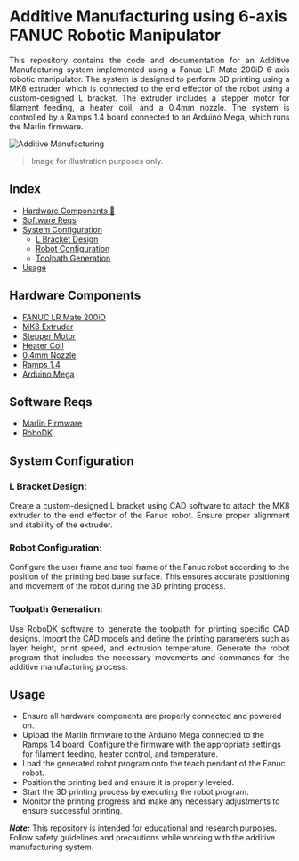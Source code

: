 # Additive Manufacturing using 6-axis FANUC Robotic Manipulator

<p align="justify">
This repository contains the code and documentation for an Additive Manufacturing system implemented using a Fanuc LR Mate 200iD 6-axis robotic manipulator. The system is designed to perform 3D printing using a MK8 extruder, which is connected to the end effector of the robot using a custom-designed L bracket. The extruder includes a stepper motor for filament feeding, a heater coil, and a 0.4mm nozzle. The system is controlled by a Ramps 1.4 board connected to an Arduino Mega, which runs the Marlin firmware.
</p>

![Additive Manufacturing](https://github.com/your-username/additive-manufacturing/images/additive_manufacturing.jpg)
> Image for illustration purposes only.

## Index

- [Hardware Components 🔌](#hardware-components)
- [Software Reqs](#software-reqs)
- [System Configuration](#system-configuration)
  - [L Bracket Design](#l-bracket-design)
  - [Robot Configuration](#robot-configuration)
  - [Toolpath Generation](#toolpath-generation)
- [Usage](#usage)

## Hardware Components

- [FANUC LR Mate 200iD](https://www.fanucamerica.com/products/robots/series/lr-mate/lr-mate-200id)
- [MK8 Extruder](https://www.example.com/mk8-extruder)
- [Stepper Motor](https://www.example.com/stepper-motor)
- [Heater Coil](https://www.example.com/heater-coil)
- [0.4mm Nozzle](https://www.example.com/0.4mm-nozzle)
- [Ramps 1.4](https://www.example.com/ramps-1.4)
- [Arduino Mega](https://www.example.com/arduino-mega)

## Software Reqs

- [Marlin Firmware](https://marlinfw.org/)
- [RoboDK](https://robodk.com/)

## System Configuration

### L Bracket Design:

<p align="justify">
Create a custom-designed L bracket using CAD software to attach the MK8 extruder to the end effector of the Fanuc robot. Ensure proper alignment and stability of the extruder.
</p>

### Robot Configuration:

<p align="justify">
Configure the user frame and tool frame of the Fanuc robot according to the position of the printing bed base surface. This ensures accurate positioning and movement of the robot during the 3D printing process.
</p>

### Toolpath Generation:

<p align="justify">
Use RoboDK software to generate the toolpath for printing specific CAD designs. Import the CAD models and define the printing parameters such as layer height, print speed, and extrusion temperature. Generate the robot program that includes the necessary movements and commands for the additive manufacturing process.
</p>

## Usage

- Ensure all hardware components are properly connected and powered on.
- Upload the Marlin firmware to the Arduino Mega connected to the Ramps 1.4 board. Configure the firmware with the appropriate settings for filament feeding, heater control, and temperature.
- Load the generated robot program onto the teach pendant of the Fanuc robot.
- Position the printing bed and ensure it is properly leveled.
- Start the 3D printing process by executing the robot program.
- Monitor the printing progress and make any necessary adjustments to ensure successful printing.

***Note:*** This repository is intended for educational and research purposes. Follow safety guidelines and precautions while working with the additive manufacturing system.
